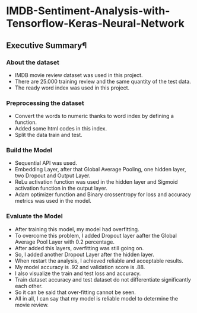 # IMDB-Sentiment-Analysis-with-Tensorflow-Keras-Neural-Network

## Executive Summary¶ 

### About the dataset 

* IMDB movie review dataset was used in this project. 
* There are 25.000 training review and the same quantity of the test data. 
* The ready word index was used in this project. 

### Preprocessing the dataset 

* Convert the words to numeric thanks to word index by defining a function. 
* Added some html codes in this index. 
* Split the data train and test. 

### Build the Model  

* Sequential API was used.  
* Embedding Layer, after that Global Average Pooling, one hidden layer, two Dropout and Output Layer.  
* ReLu activation function was used in the hidden layer and Sigmoid activation function in the output layer.  
* Adam optimizer function and Binary crossentropy for loss and accuracy metrics was used in the model.  

### Evaluate the Model  

* After training this model, my model had overfitting.   
* To overcome this problem, I added Dropout layer aafter the Global Average Pool Layer with 0.2 percentage.   
* After added this layers, overfitting was still going on.   
* So, I added another Dropout Layer after the hidden layer.   
* When restart the analysis, I achieved reliable and acceptable results.  
* My model accuracy is .92 and validation score is .88.   
* I also visualize the train and test loss and accuracy.   
* Train dataset accuracy and test dataset do not differentiate significantly each other.  
* So it can be said that over-fitting cannot be seen.   
* All in all, I can say that my model is reliable model to determine the movie review.

